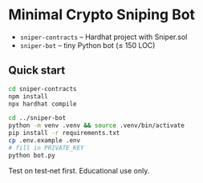# Minimal Crypto Sniping Bot

* `sniper-contracts` – Hardhat project with Sniper.sol   
* `sniper-bot` – tiny Python bot (≤ 150 LOC)

## Quick start
```bash
cd sniper-contracts
npm install
npx hardhat compile
```

```bash
cd ../sniper-bot
python -m venv .venv && source .venv/bin/activate
pip install -r requirements.txt
cp .env.example .env
# fill in PRIVATE_KEY
python bot.py
```
Test on test‑net first. Educational use only.